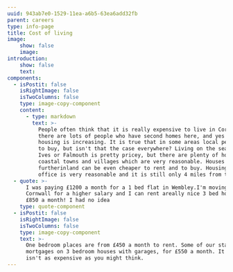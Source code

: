 ```yaml
---
uuid: 943ab7e0-1529-11ea-a6b5-63ea6add32fb
parent: careers
type: info-page
title: Cost of living
image:
    show: false
    image:
introduction:
    show: false
    text:
components:
  - isPostit: false
    isRightImage: false
    isTwoColumns: false
    type: image-copy-component
    content:
      - type: markdown
        text: >-
          People often think that it is really expensive to live in Cornwall. Yes,
          there are lots of people who have second homes here, and yes the cost of
          housing is increasing. It is true that in some areas local people struggle
          to buy, but isn't that the case everywhere? Living on the sea front in St
          Ives or Falmouth is pretty pricey, but there are plenty of houses in other
          coastal towns and villages which are very reasonable. Houses a bit
          furtherinland can be even cheaper to rent and to buy. Housing close to our
          office is very reasonable and it is still only 4 miles from the beach.
  - quote: >-
      I was paying £1200 a month for a 1 bed flat in Wembley.I'm moving to
      Cornwall for a higher salary and I can rent areally nice 3 bed house for
      £850 a month! I had no idea
    type: quote-component
  - isPostit: false
    isRightImage: false
    isTwoColumns: false
    type: image-copy-component
    text: >-
      One bedroom places are from £450 a month to rent. Some of our staff have
      mortgages on 3 bedroom houses with garages, for £550 a month. It honestly
      isn't as expensive as you might think.
---
```


